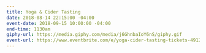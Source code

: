 ```yaml
---
title: Yoga & Cider Tasting
date: 2018-08-14 22:15:00 -04:00
event-date: 2018-09-15 10:00:00 -04:00
end-time: 1130am
giphy-url: https://media.giphy.com/media/j6GhnbaIoY6nS/giphy.gif
event-url: https://www.eventbrite.com/e/yoga-cider-tasting-tickets-49121584983
---
```


